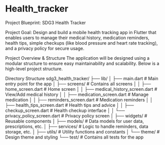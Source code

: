 # Health_tracker
Project Blueprint: SDG3 Health Tracker

Project Goal: Design and build a mobile health tracking app in Flutter that enables users to manage their medical history, medication reminders, health tips, simple checkups (like blood pressure and heart rate tracking), and a privacy policy for secure usage.

Project Overview & Structure
The application will be designed using a modular structure to ensure easy maintainability and scalability. Below is a high-level project structure.

Directory Structure
sdg3_health_tracker/
├── lib/
│   ├── main.dart                  # Main entry point for the app
│   ├── screens/                   # Contains all screens
│   │   ├── home_screen.dart       # Home screen
│   │   ├── medical_history_screen.dart  # View/Add medical history
│   │   ├── medication_screen.dart # Manage medication
│   │   ├── reminders_screen.dart  # Medication reminders
│   │   ├── health_tips_screen.dart # Health tips and advice
│   │   ├── checkup_screen.dart    # Health checkup interface
│   │   └── privacy_policy_screen.dart  # Privacy policy screen
│   ├── widgets/                   # Reusable components
│   ├── models/                    # Data models for user data, prescriptions, etc.
│   ├── services/                  # Logic to handle reminders, data storage, etc.
│   ├── utils/                     # Utility functions and constants
│   └── theme/                     # Design theme and styling
└── test/                          # Contains all tests for the app

